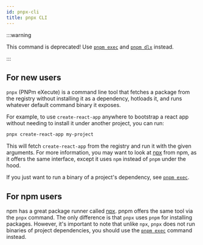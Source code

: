 ```yaml
---
id: pnpx-cli
title: pnpx CLI
---
```


:::warning

This command is deprecated! Use [`pnpm exec`] and [`pnpm dlx`] instead.

:::

## For new users

`pnpx` (PNPm eXecute) is a command line tool that fetches a package from the
registry without installing it as a dependency, hotloads it, and runs whatever
default command binary it exposes.

For example, to use `create-react-app` anywhere to bootstrap a react app without
needing to install it under another project, you can run:

```sh
pnpx create-react-app my-project
```

This will fetch `create-react-app` from the registry and run it with the given
arguments. For more information, you may want to look at [npx] from npm, as it
offers the same interface, except it uses `npm` instead of `pnpm` under the hood.

If you just want to run a binary of a project's dependency, see [`pnpm exec`].

## For npm users

npm has a great package runner called [npx]. pnpm offers the same tool via the
`pnpx` command. The only difference is that `pnpx` uses `pnpm` for installing packages. 
However, it's important to note that unlike `npx`, `pnpx` does not run binaries of project 
dependencies, you should use the [`pnpm exec`] command instead.

[npx]: https://www.npmjs.com/package/npx
[`pnpm exec`]: ./cli/exec.md
[`pnpm dlx`]: ./cli/dlx.md
